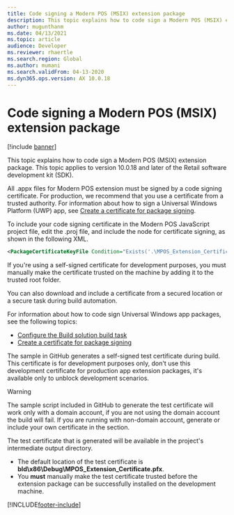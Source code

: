 ```yaml
---
title: Code signing a Modern POS (MSIX) extension package
description: This topic explains how to code sign a Modern POS (MSIX) extension package.
author: mugunthanm
ms.date: 04/13/2021
ms.topic: article
audience: Developer
ms.reviewer: rhaertle
ms.search.region: Global
ms.author: mumani
ms.search.validFrom: 04-13-2020
ms.dyn365.ops.version: AX 10.0.18
---
```


# Code signing a Modern POS (MSIX) extension package

[!include [banner](../../../includes/banner.md)]

This topic explains how to code sign a Modern POS (MSIX) extension package. This topic applies to version 10.0.18 and later of the Retail software development kit (SDK).

All .appx files for Modern POS extension must be signed by a code signing certificate. For production, we recommend that you use a certificate from a trusted authority. For information about how to sign a Universal Windows Platform (UWP) app, see [Create a certificate for package signing](/windows/uwp/packaging/create-certificate-package-signing).

To include your code signing certificate in the Modern POS JavaScript project file, edit the .proj file, and include the node for certificate signing, as shown in the following XML.

```XML
<PackageCertificateKeyFile Condition="Exists('.\MPOS_Extension_Certificate.pfx')">MPOS_Extension_Certificate.pfx</PackageCertificateKeyFile>
```

If you're using a self-signed certificate for development purposes, you must manually make the certificate trusted on the machine by adding it to the trusted root folder.

You can also download and include a certificate from a secured location or a secure task during build automation.

For information about how to code sign Universal Windows app packages, see the following topics:

+ [Configure the Build solution build task](/windows/uwp/packaging/auto-build-package-uwp-apps#configure-the-build-solution-build-task)
+ [Create a certificate for package signing](/windows/msix/package/create-certificate-package-signing)

The sample in GitHub generates a self-signed test certificate during build. This certificate is for development purposes only, don't use this development certificate for production app extension packages, it's available only to unblock development scenarios.

> [!WARNING]
> The sample script included in GitHub to generate the test certificate will work only with a domain account, if you are not using the domain account the build will fail. If you are running with non-domain account, generate or include your own certificate in the <PackageCertificateKeyFile> section.

The test certificate that is generated will be available in the project's intermediate output directory.

- The default location of the test certificate is **bld\\x86\\Debug\\MPOS\_Extension\_Certificate.pfx**.
- You **must** manually make the test certificate trusted before the extension package can be successfully installed on the development machine.

[!INCLUDE[footer-include](../../../includes/footer-banner.md)]
